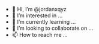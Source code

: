 - 👋 Hi, I’m @jordanxqyz
- 👀 I’m interested in ...
- 🌱 I’m currently learning ...
- 💞️ I’m looking to collaborate on ...
- 📫 How to reach me ...

<!---
jordanxqyz/jordanxqyz is a ✨ special ✨ repository because its `README.md` (this file) appears on your GitHub profile.
You can click the Preview link to take a look at your changes.
--->

